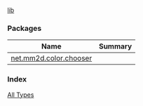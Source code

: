 [lib](./index.md)

### Packages

| Name | Summary |
|---|---|
| [net.mm2d.color.chooser](net.mm2d.color.chooser/index.md) |  |

### Index

[All Types](alltypes/index.md)